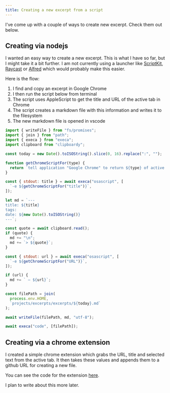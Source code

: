 ```yaml
---
title: Creating a new excerpt from a script
---
```


I've come up with a couple of ways to create new excerpt. Check them out below.

## Creating via nodejs

I wanted an easy way to create a new excerpt. This is what I have so far, but I might take it a bit further. I am not currently using a launcher like [ScriptKit](https://www.scriptkit.com/), [Raycast](https://www.raycast.com/) or [Alfred](https://www.alfredapp.com/) which would probably make this easier.

Here is the flow:

1. I find and copy an excerpt in Google Chrome
1. I then run the script below from terminal
1. The script uses AppleScript to get the title and URL of the active tab in Chrome
1. The script creates a markdown file with this information and writes it to the filesystem
1. The new markdown file is opened in vscode

```js
import { writeFile } from "fs/promises";
import { join } from "path";
import { execa } from "execa";
import clipboard from "clipboardy";

const today = new Date().toISOString().slice(0, 16).replace(":", "");

function getChromeScriptFor(type) {
  return `tell application "Google Chrome" to return ${type} of active tab of front window`;
}

const { stdout: title } = await execa("osascript", [
  `-e ${getChromeScriptFor("title")}`,
]);

let md = `---
title: ${title}
tags:
date: ${new Date().toISOString()}
---`;

const quote = await clipboard.read();
if (quote) {
  md += "\n";
  md += `> ${quote}`;
}

const { stdout: url } = await execa("osascript", [
  `-e ${getChromeScriptFor("URL")}`,
]);

if (url) {
  md += ` — ${url}`;
}

const filePath = join(
  process.env.HOME,
  `projects/excerpts/excerpts/${today}.md`
);

await writeFile(filePath, md, "utf-8");

await execa("code", [filePath]);
```

## Creating via a chrome extension

I created a simple chrome extension which grabs the URL, title and selected text from the active tab. It then takes these values and appends them to a github URL for creating a new file.

You can see the code for the extension [here](https://github.com/beckelmw/excerpts/tree/main/chrome-extension).

I plan to write about this more later.